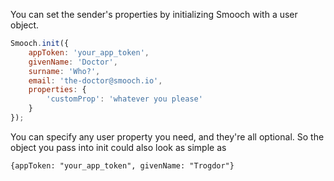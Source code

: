 You can set the sender's properties by initializing Smooch with a user object.
    
```javascript
Smooch.init({
    appToken: 'your_app_token',
    givenName: 'Doctor',
    surname: 'Who?',
    email: 'the-doctor@smooch.io',
    properties: {
        'customProp': 'whatever you please'
    }
});
```

You can specify any user property you need, and they're all optional. So the object you pass into init could also look as simple as
```
{appToken: "your_app_token", givenName: "Trogdor"}
```
